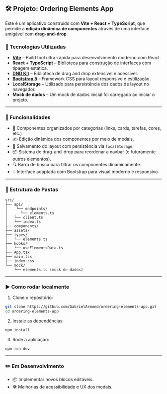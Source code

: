 ## 🛠 Projeto: Ordering Elements App

Este é um aplicativo construído com **Vite + React + TypeScript**, que permite a **edição dinâmica de componentes** através de uma interface amigável com **drag-and-drop**.

### 🚀 Tecnologias Utilizadas

- **[Vite](https://vitejs.dev/)** – Build tool ultra-rápida para desenvolvimento moderno com React.
- **React + TypeScript** – Biblioteca para construção de interfaces com tipagem estática.
- **[DND Kit](https://dndkit.com/)** – Biblioteca de drag and drop extensível e acessível.
- **[Bootstrap 5](https://getbootstrap.com/)** – Framework CSS para layout responsivo e estilização.
- **LocalStorage** – Utilizado para persistência dos dados de layout no navegador.
- **Mock de dados** – Um mock de dados inicial foi carregado ao iniciar o projeto.

---

### 🎨 Funcionalidades

- 🧩 Componentes organizados por categorias (links, cards, tarefas, cores, etc.)
- ✍️ Edição dinâmica dos componentes por meio de modais.
- 🔄 Salvamento do layout com persistência via `localStorage`.
- 📦 Sistema de drag-and-drop para reordenar a navbar (e futuramente outros elementos).
- 🔍 Barra de busca para filtrar os componentes dinamicamente.
- 💡 Interface adaptada com Bootstrap para visual moderno e responsivo.

---

### 📁 Estrutura de Pastas

```
src/
├── api/
│    └── endpoints/
│      └── elements.ts
│   └── client.ts
│   └── index.ts
├── components/
├── assets/
├── types/
│   └── elements.ts
├── hooks/
│   └── useElementsData.ts
├── App.tsx
├── main.tsx
├── index.css
└── mock/
    └── elements.ts (mock de dados)
```

---

### ▶️ Como rodar localmente

1. Clone o repositório:
```bash
git clone https://github.com/GabrielArmond/ordering-elements-app.git
cd ordering-elements-app
```

2. Instale as dependências:
```bash
npm install
```

3. Rode a aplicação:
```bash
npm run dev
```

---

### ✏️ Em Desenvolvimento

- 📦 Implementar novos blocos editáveis.
- 🛠️ Melhorias de acessibilidade e UX dos modais.



